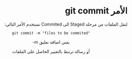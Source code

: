<div dir="rtl">


# الأمر git commit 

 لنقل الملفات من مرحلة Staged الى Commited 
نستخدم الأمر التالي:
<div style="text-align:center">

<div dir="ltr">


`git commit -m "files to be commited"`


-m  يعني اضافة تعليق

أو رسالة ترتبط بالتغيير الحاصل على الملفات 

</div>
